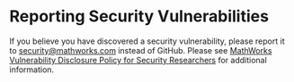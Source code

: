Reporting Security Vulnerabilities
==================================
If you believe you have discovered a security vulnerability, please report it to
security@mathworks.com instead of GitHub. Please see
[MathWorks Vulnerability Disclosure Policy for Security Researchers](https://www.mathworks.com/company/aboutus/policies_statements/vulnerability-disclosure-policy.html)
for additional information.